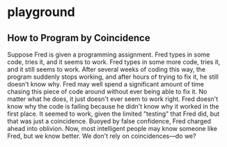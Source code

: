 # playground

## How to Program by Coincidence

Suppose Fred is given a programming assignment. Fred types in some code, tries it, and it seems to work. Fred types in some more code, tries it, and it still seems to work. After several weeks of coding this way, the program suddenly stops working, and after hours of trying to fix it, he still doesn't know why. Fred may well spend a significant amount of time chasing this piece of code around without ever being able to fix it. No matter what he does, it just doesn't ever seem to work right.
Fred doesn't know why the code is failing because he didn't know why it worked in the first place. It seemed to work, given the limited "testing" that Fred did, but that was just a coincidence. Buoyed by false confidence, Fred charged ahead into oblivion. Now, most intelligent people may know someone like Fred, but we know better. We don't rely on coincidences—do we?